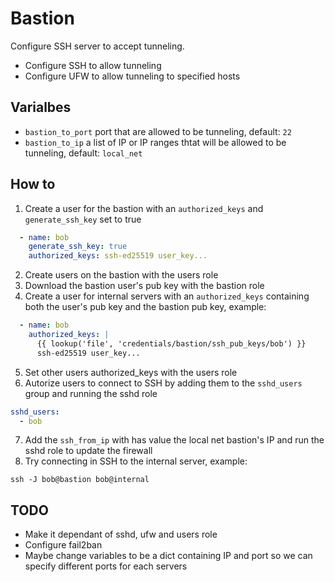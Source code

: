 # Bastion

Configure SSH server to accept tunneling.

- Configure SSH to allow tunneling
- Configure UFW to allow tunneling to specified hosts

## Varialbes

- `bastion_to_port` port that are allowed to be tunneling, default: `22`
- `bastion_to_ip` a list of IP or IP ranges thtat will be allowed to be tunneling, default: `local_net`

## How to

1. Create a user for the bastion with an `authorized_keys` and `generate_ssh_key` set to true

```yaml
  - name: bob
    generate_ssh_key: true
    authorized_keys: ssh-ed25519 user_key...
```

2. Create users on the bastion with the users role
3. Download the bastion user's pub key with the bastion role
4. Create a user for internal servers with an `authorized_keys` containing both the user's pub key and the bastion pub key, example:

```yaml
  - name: bob
    authorized_keys: |
      {{ lookup('file', 'credentials/bastion/ssh_pub_keys/bob') }}
      ssh-ed25519 user_key...
```

5. Set other users authorized_keys with the users role
6. Autorize users to connect to SSH by adding them to the `sshd_users` group and running the sshd role

```yaml
sshd_users:
  - bob
```

7. Add the `ssh_from_ip` with has value the local net bastion's IP and run the sshd role to update the firewall
8. Try connecting in SSH to the internal server, example:

```
ssh -J bob@bastion bob@internal
```

## TODO

- Make it dependant of sshd, ufw and users role
- Configure fail2ban
- Maybe change variables to be a dict containing IP and port so we can specify different ports for each servers
